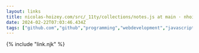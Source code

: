 ```yaml
---
layout: links
title: nicolas-hoizey.com/src/_11ty/collections/notes.js at main · nhoizey/nicolas-hoizey.com
date: 2024-02-22T07:03:46.434Z
tags: ["github.com","github","programming","webdevelopment","javascript","11ty","link"]
---
```

        
{% include "link.njk" %}

